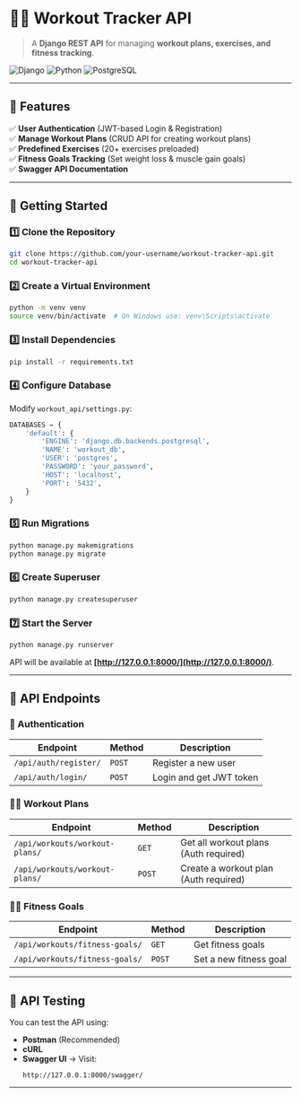 # **🏋️‍♂️ Workout Tracker API**
> A **Django REST API** for managing **workout plans, exercises, and fitness tracking**.

![Django](https://img.shields.io/badge/Django-REST%20API-green?style=for-the-badge&logo=django) 
![Python](https://img.shields.io/badge/Python-3.12-blue?style=for-the-badge&logo=python) 
![PostgreSQL](https://img.shields.io/badge/PostgreSQL-Database-blue?style=for-the-badge&logo=postgresql)

---

## **📌 Features**
✅ **User Authentication** (JWT-based Login & Registration)  
✅ **Manage Workout Plans** (CRUD API for creating workout plans)  
✅ **Predefined Exercises** (20+ exercises preloaded)  
✅ **Fitness Goals Tracking** (Set weight loss & muscle gain goals)  
✅ **Swagger API Documentation**  

---

## **📌 Getting Started**
### **1️⃣ Clone the Repository**
```bash
git clone https://github.com/your-username/workout-tracker-api.git
cd workout-tracker-api
```

### **2️⃣ Create a Virtual Environment**
```bash
python -m venv venv
source venv/bin/activate  # On Windows use: venv\Scripts\activate
```

### **3️⃣ Install Dependencies**
```bash
pip install -r requirements.txt
```

### **4️⃣ Configure Database**
Modify `workout_api/settings.py`:
```python
DATABASES = {
    'default': {
        'ENGINE': 'django.db.backends.postgresql',
        'NAME': 'workout_db',
        'USER': 'postgres',
        'PASSWORD': 'your_password',
        'HOST': 'localhost',
        'PORT': '5432',
    }
}
```

### **5️⃣ Run Migrations**
```bash
python manage.py makemigrations
python manage.py migrate
```

### **6️⃣ Create Superuser**
```bash
python manage.py createsuperuser
```

### **7️⃣ Start the Server**
```bash
python manage.py runserver
```
API will be available at **[http://127.0.0.1:8000/](http://127.0.0.1:8000/)**.

---

## **📌 API Endpoints**
### **🔐 Authentication**
| Endpoint              | Method | Description                |
|-----------------------|--------|----------------------------|
| `/api/auth/register/` | `POST` | Register a new user        |
| `/api/auth/login/`    | `POST` | Login and get JWT token    |

### **🏋️‍♂️ Workout Plans**
| Endpoint                        | Method | Description                      |
|----------------------------------|--------|----------------------------------|
| `/api/workouts/workout-plans/`  | `GET`  | Get all workout plans (Auth required) |
| `/api/workouts/workout-plans/`  | `POST` | Create a workout plan (Auth required) |

### **🏃‍♂️ Fitness Goals**
| Endpoint                         | Method | Description              |
|-----------------------------------|--------|--------------------------|
| `/api/workouts/fitness-goals/`   | `GET`  | Get fitness goals        |
| `/api/workouts/fitness-goals/`   | `POST` | Set a new fitness goal   |

---

## **📌 API Testing**
You can test the API using:
- **Postman** (Recommended)
- **cURL**
- **Swagger UI** → Visit:  
  ```
  http://127.0.0.1:8000/swagger/
  ```

---
